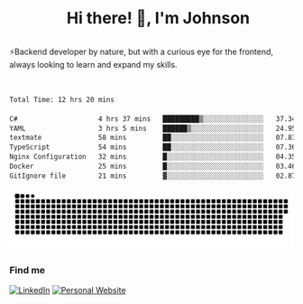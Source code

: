 <div id="user-content-toc">
  <ul align="center">
    <summary><h1 style="display: inline-block">Hi there! 👋, I'm Johnson</h1></summary>
  </ul>
</div>

⚡Backend developer by nature, but with a curious eye for the frontend, always looking to learn and expand my skills.

<br>


<!--START_SECTION:waka-->

```txt
Total Time: 12 hrs 20 mins

C#                    4 hrs 37 mins   █████████▒░░░░░░░░░░░░░░░   37.34 %
YAML                  3 hrs 5 mins    ██████▒░░░░░░░░░░░░░░░░░░   24.95 %
textmate              58 mins         ██░░░░░░░░░░░░░░░░░░░░░░░   07.83 %
TypeScript            54 mins         ██░░░░░░░░░░░░░░░░░░░░░░░   07.36 %
Nginx Configuration   32 mins         █░░░░░░░░░░░░░░░░░░░░░░░░   04.35 %
Docker                25 mins         █░░░░░░░░░░░░░░░░░░░░░░░░   03.46 %
GitIgnore file        21 mins         ▓░░░░░░░░░░░░░░░░░░░░░░░░   02.87 %
```

<!--END_SECTION:waka-->

<picture>
  <source  srcset="https://github.com/joshwambere/joshwambere/blob/output/github-contribution-grid-snake-dark.svg?palette=github-dark">
  <source  srcset="https://github.com/joshwambere/joshwambere/blob/output/github-contribution-grid-snake.svg">
  <img alt="github contribution grid snake animation" src="https://github.com/joshwambere/joshwambere/blob/output/github-contribution-grid-snake.svg">
</picture>

### Find me
<a href="https://www.linkedin.com/in/dusabe-johnson" target="_blank"><img src="https://img.shields.io/badge/LinkedIn-%230077B5.svg?&style=flat&logo=linkedin&logoColor=white" alt="LinkedIn"></a>
‎‎ [![Personal Website](https://img.shields.io/badge/visit-Johnsonis.me-blue)](https://johnsonis.me/)
